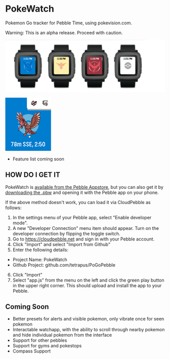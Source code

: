# PokeWatch
Pokemon Go tracker for Pebble Time, using pokevision.com.

Warning: This is an alpha release. Proceed with caution.

![Teams](docs/images/teams.png "Team Branding")

![Pokemon Tracking](docs/images/fearow.png "Pokemon Tracking")
- Feature list coming soon

## HOW DO I GET IT
PokeWatch is [available from the Pebble Appstore](https://apps.getpebble.com/applications/5796959aa40d829e7b00001e), but you can also get it by [downloading the .pbw](https://github.com/tetrapus/PoGoPebble/releases/download/0.1/PokeWatch.pbw) and opening it with the Pebble app on your phone.

If the above method doesn't work, you can load it via CloudPebble as follows:

1. In the settings menu of your Pebble app, select "Enable developer mode".
2. A new "Developer Connection" menu item should appear. Turn on the developer connection by flipping the toggle switch.
3. Go to https://cloudpebble.net and sign in with your Pebble account.
4. Click "Import" and select "Import from Github"
5. Enter the following details:
  * Project Name: PokeWatch
  * Github Project: github.com/tetrapus/PoGoPebble
6. Click "Import"
7. Select "app.js" from the menu on the left and click the green play button in the upper right corner. This should upload and install the app to your Pebble.

## Coming Soon
- Better presets for alerts and visible pokemon, only vibrate once for seen pokemon
- Interactable watchapp, with the ability to scroll through nearby pokemon and hide individual pokemon from the interface
- Support for other pebbles
- Support for gyms and pokestops
- Compass Support
